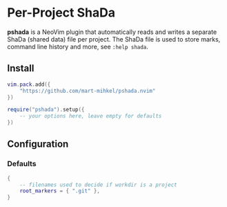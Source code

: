 # Per-Project ShaDa

**pshada** is a NeoVim plugin that automatically reads and writes a separate
ShaDa (shared data) file per project. The ShaDa file is used to store marks,
command line history and more, see `:help shada`.

## Install

```lua
vim.pack.add({
    "https://github.com/mart-mihkel/pshada.nvim"
})

require("pshada").setup({
    -- your options here, leave empty for defaults
})
```

## Configuration

### Defaults

```lua
{
    -- filenames used to decide if workdir is a project
    root_markers = { ".git" },
}
```
